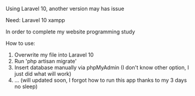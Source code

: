 Using Laravel 10, another version may has issue

Need:
Laravel 10
xampp

In order to complete my website programming study

How to use:

1. Overwrite my file into Laravel 10
2. Run 'php artisan migrate'
3. Insert database manually via phpMyAdmin (I don't know other option, I just did what will work)
4. ... (will updated soon, I forgot how to run this app thanks to my 3 days no sleep)
